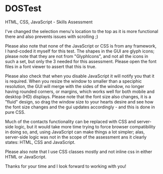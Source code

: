 DOSTest
=======

HTML, CSS, JavaScript - Skills Assessment

I've changed the selection menu's location to the top as it is more functional there and also prevents issues with scrolling ;)

Please also note that none of the JavaScript or CSS is from any framework, I hand-coded it myself for this test.
The shapes in the GUI are glyph icons; please note that they are not from "GlyphIcons", and not all the icons in such a set, but only the 3 needed for this assessment.  Please open the font files in a font viewer to assert that this is true.

Please also check that when you disable JavaScript it will notify you that it is required.
When you resize the window to smaller than a speciphic resolution, the GUI will merge with the sides of the window, no longer having  rounded corners, or margins, which works well for both mobile and desktop (HD) displays.
Please note that the font size also changes, it is a "fluid" design, so drag the window size to your hearts desire and see how the font size changes and the gui updates accordingly - and this is done in pure CSS.

Much of the contacts functionality can be replaced with CSS and server-side logic, but it would take more time trying to force browser compatibility in doing so, and, using JavaScript can make things a lot simpler; alas, server-side logic was not in the scope of the assessment ans it clearly states: HTML, CSS and JavaScript.

Please also note that I use CSS classes mostly and not inline css in either HTML or JavaScript.

Thanks for your time and I look forward to working with you!
